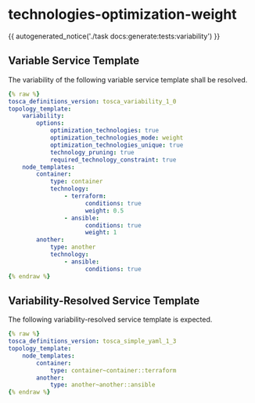 # technologies-optimization-weight

{{ autogenerated_notice('./task docs:generate:tests:variability') }}


## Variable Service Template

The variability of the following variable service template shall be resolved.

```yaml linenums="1"
{% raw %}
tosca_definitions_version: tosca_variability_1_0
topology_template:
    variability:
        options:
            optimization_technologies: true
            optimization_technologies_mode: weight
            optimization_technologies_unique: true
            technology_pruning: true
            required_technology_constraint: true
    node_templates:
        container:
            type: container
            technology:
                - terraform:
                      conditions: true
                      weight: 0.5
                - ansible:
                      conditions: true
                      weight: 1
        another:
            type: another
            technology:
                - ansible:
                      conditions: true
{% endraw %}
```




## Variability-Resolved Service Template

The following variability-resolved service template is expected.

```yaml linenums="1"
{% raw %}
tosca_definitions_version: tosca_simple_yaml_1_3
topology_template:
    node_templates:
        container:
            type: container~container::terraform
        another:
            type: another~another::ansible
{% endraw %}
```

